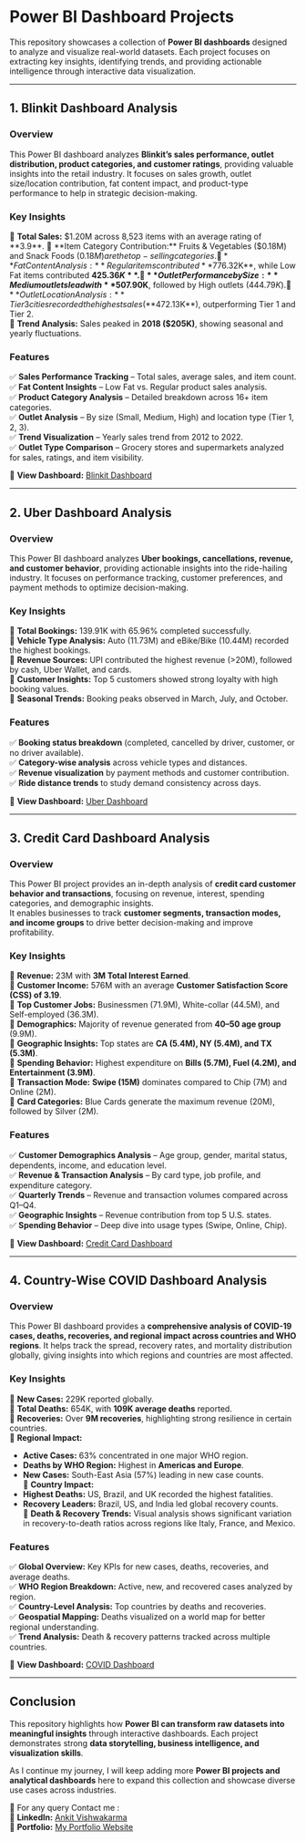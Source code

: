 # **Power BI Dashboard Projects**

This repository showcases a collection of **Power BI dashboards** designed to analyze and visualize real-world datasets. Each project focuses on extracting key insights, identifying trends, and providing actionable intelligence through interactive data visualization.

---

## **1. Blinkit Dashboard Analysis**

### **Overview**
This Power BI dashboard analyzes **Blinkit’s sales performance, outlet distribution, product categories, and customer ratings**, providing valuable insights into the retail industry. It focuses on sales growth, outlet size/location contribution, fat content impact, and product-type performance to help in strategic decision-making.

### **Key Insights**
🔹 **Total Sales:** $1.20M across 8,523 items with an average rating of **3.9**.  
🔹 **Item Category Contribution:** Fruits & Vegetables ($0.18M) and Snack Foods ($0.18M) are the top-selling categories.  
🔹 **Fat Content Analysis:** Regular items contributed **$776.32K**, while Low Fat items contributed **$425.36K**.  
🔹 **Outlet Performance by Size:** Medium outlets lead with **$507.90K**, followed by High outlets ($444.79K).  
🔹 **Outlet Location Analysis:** Tier 3 cities recorded the highest sales (**$472.13K**), outperforming Tier 1 and Tier 2.  
🔹 **Trend Analysis:** Sales peaked in **2018 ($205K)**, showing seasonal and yearly fluctuations.  

### **Features**
✅ **Sales Performance Tracking** – Total sales, average sales, and item count.  
✅ **Fat Content Insights** – Low Fat vs. Regular product sales analysis.  
✅ **Product Category Analysis** – Detailed breakdown across 16+ item categories.  
✅ **Outlet Analysis** – By size (Small, Medium, High) and location type (Tier 1, 2, 3).  
✅ **Trend Visualization** – Yearly sales trend from 2012 to 2022.  
✅ **Outlet Type Comparison** – Grocery stores and supermarkets analyzed for sales, ratings, and item visibility.  

🔗 **View Dashboard:** [Blinkit Dashboard](https://app.powerbi.com/view?r=eyJrIjoiMzZiNjE4YzItYzYyMy00ZDgxLTg5YTQtMTFlYzE3ZjI4NmI0IiwidCI6IjU3ZjljNGQzLWIyNGMtNGZhNy04YzQzLWI4N2I5Mjg0NTQ0MSJ9)

---

## **2. Uber Dashboard Analysis**  
### **Overview**  
This Power BI dashboard analyzes **Uber bookings, cancellations, revenue, and customer behavior**, providing actionable insights into the ride-hailing industry. It focuses on performance tracking, customer preferences, and payment methods to optimize decision-making.  

### **Key Insights**  
🔹 **Total Bookings:** 139.91K with 65.96% completed successfully.  
🔹 **Vehicle Type Analysis:** Auto (11.73M) and eBike/Bike (10.44M) recorded the highest bookings.  
🔹 **Revenue Sources:** UPI contributed the highest revenue (>20M), followed by cash, Uber Wallet, and cards.  
🔹 **Customer Insights:** Top 5 customers showed strong loyalty with high booking values.  
🔹 **Seasonal Trends:** Booking peaks observed in March, July, and October.  

### **Features**  
✅ **Booking status breakdown** (completed, cancelled by driver, customer, or no driver available).  
✅ **Category-wise analysis** across vehicle types and distances.  
✅ **Revenue visualization** by payment methods and customer contribution.  
✅ **Ride distance trends** to study demand consistency across days.  

🔗 **View Dashboard:** [Uber Dashboard](https://app.powerbi.com/view?r=eyJrIjoiZTU4NWVlODMtZDZmOS00ZGFjLTg2MjctMmFkYTMwMzA2MGYxIiwidCI6IjZhZGJkNDg0LWRkYWMtNDIxZi1hYjRiLWZmMmUwYzE2MGI2YyJ9)  

---

## **3. Credit Card Dashboard Analysis**   

### **Overview**  
This Power BI project provides an in-depth analysis of **credit card customer behavior and transactions**, focusing on revenue, interest, spending categories, and demographic insights.  
It enables businesses to track **customer segments, transaction modes, and income groups** to drive better decision-making and improve profitability.  

### **Key Insights**  
🔹 **Revenue:** 23M with **3M Total Interest Earned**.  
🔹 **Customer Income:** 576M with an average **Customer Satisfaction Score (CSS) of 3.19**.  
🔹 **Top Customer Jobs:** Businessmen (71.9M), White-collar (44.5M), and Self-employed (36.3M).  
🔹 **Demographics:** Majority of revenue generated from **40–50 age group** (9.9M).  
🔹 **Geographic Insights:** Top states are **CA (5.4M), NY (5.4M), and TX (5.3M)**.  
🔹 **Spending Behavior:** Highest expenditure on **Bills (5.7M), Fuel (4.2M), and Entertainment (3.9M)**.  
🔹 **Transaction Mode:** **Swipe (15M)** dominates compared to Chip (7M) and Online (2M).  
🔹 **Card Categories:** Blue Cards generate the maximum revenue (20M), followed by Silver (2M).  

### **Features**  
✅ **Customer Demographics Analysis** – Age group, gender, marital status, dependents, income, and education level.  
✅ **Revenue & Transaction Analysis** – By card type, job profile, and expenditure category.  
✅ **Quarterly Trends** – Revenue and transaction volumes compared across Q1–Q4.  
✅ **Geographic Insights** – Revenue contribution from top 5 U.S. states.  
✅ **Spending Behavior** – Deep dive into usage types (Swipe, Online, Chip).  

🔗 **View Dashboard:** [Credit Card Dashboard](https://app.powerbi.com/view?r=eyJrIjoiMzY3ZTFmMDctZTY2Mi00OTk3LWE5ODMtMTA3ZTNlZTg4NTg4IiwidCI6IjU3ZjljNGQzLWIyNGMtNGZhNy04YzQzLWI4N2I5Mjg0NTQ0MSJ9)  

---

## **4. Country-Wise COVID Dashboard Analysis**

### **Overview**
This Power BI dashboard provides a **comprehensive analysis of COVID-19 cases, deaths, recoveries, and regional impact across countries and WHO regions**. It helps track the spread, recovery rates, and mortality distribution globally, giving insights into which regions and countries are most affected.

### **Key Insights**
🔹 **New Cases:** 229K reported globally.  
🔹 **Total Deaths:** 654K, with **109K average deaths** reported.  
🔹 **Recoveries:** Over **9M recoveries**, highlighting strong resilience in certain countries.  
🔹 **Regional Impact:**  
- **Active Cases:** 63% concentrated in one major WHO region.  
- **Deaths by WHO Region:** Highest in **Americas and Europe**.  
- **New Cases:** South-East Asia (57%) leading in new case counts.  
🔹 **Country Impact:**  
- **Highest Deaths:** US, Brazil, and UK recorded the highest fatalities.  
- **Recovery Leaders:** Brazil, US, and India led global recovery counts.  
🔹 **Death & Recovery Trends:** Visual analysis shows significant variation in recovery-to-death ratios across regions like Italy, France, and Mexico.  

### **Features**
✅ **Global Overview:** Key KPIs for new cases, deaths, recoveries, and average deaths.  
✅ **WHO Region Breakdown:** Active, new, and recovered cases analyzed by region.  
✅ **Country-Level Analysis:** Top countries by deaths and recoveries.  
✅ **Geospatial Mapping:** Deaths visualized on a world map for better regional understanding.  
✅ **Trend Analysis:** Death & recovery patterns tracked across multiple countries.  

🔗 **View Dashboard:** [COVID Dashboard](https://app.powerbi.com/view?r=eyJrIjoiNWYxOGEzMTMtZGE5Ny00MzNkLThlOWMtMzk4MTBmZGVkMWM0IiwidCI6IjU3ZjljNGQzLWIyNGMtNGZhNy04YzQzLWI4N2I5Mjg0NTQ0MSJ9)

---

## **Conclusion**
This repository highlights how **Power BI can transform raw datasets into meaningful insights** through interactive dashboards. Each project demonstrates strong **data storytelling, business intelligence, and visualization skills**.  

As I continue my journey, I will keep adding more **Power BI projects and analytical dashboards** here to expand this collection and showcase diverse use cases across industries.  

📌 For any query Contact me :  
🔗 **LinkedIn:** [Ankit Vishwakarma](https://www.linkedin.com/in/ankit-vishwakarma4591/)  
🔗 **Portfolio:** [My Portfolio Website](https://ankit-portfolio-7d8377.netlify.app/)  
